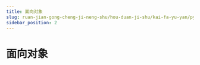 ```yaml
---
title: 面向对象
slug: ruan-jian-gong-cheng-ji-neng-shu/hou-duan-ji-shu/kai-fa-yu-yan/python/python-ji-chu/mian-xiang-dui-xiang/mian-xiang-dui-xiang
sidebar_position: 2
---
```


# 面向对象

